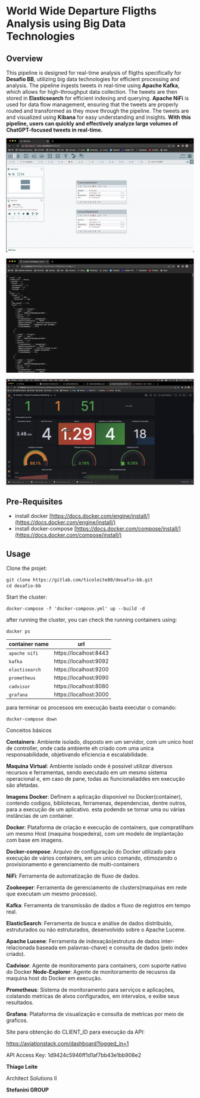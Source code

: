 # World Wide Departure Fligths Analysis using Big Data Technologies
## Overview
This pipeline is designed for real-time analysis of fligths specifically for **Desafio BB**, utilizing big data technologies for efficient processing and analysis. The pipeline ingests tweets in real-time using **Apache Kafka**, which allows for high-throughput data collection. The tweets are then stored in **Elasticsearch** for efficient indexing and querying. **Apache NiFi** is used for data flow management, ensuring that the tweets are properly routed and transformed as they move through the pipeline. The tweets are and visualized using **Kibana** for easy understanding and insights. **With this pipeline, users can quickly and effectively analyze large volumes of ChatGPT-focused tweets in real-time.**

![**Nifi**](images/Nifi.jpeg)


![**ElasticSearch**](images/ElasticSearch.jpeg)


![**Grafana**](images/Grafana.jpeg)

## Pre-Requisites

- install docker [https://docs.docker.com/engine/install/](https://docs.docker.com/engine/install/)
- install docker-compose [https://docs.docker.com/compose/install/](https://docs.docker.com/compose/install/)

## Usage

Clone the projet:

```
git clone https://gitlab.com/ticoleite80/desafio-bb.git
cd desafio-bb
```

Start the cluster:

```
docker-compose -f 'docker-compose.yml' up --build -d
```

after running the cluster, you can check the running containers using: 
```
docker ps
```

| container name | url                    |
|----------------|------------------------|
| `apache nifi`  | https://localhost:8443 |
| `kafka`        | https://localhost:9092 |
| `elastisearch` | https://localhost:9200 |
| `prometheus`   | https://localhost:9090 |
| `cadvisor`     | https://localhost:8080 |
| `grafana`      | https://localhost:3000 |


para terminar os processos em execução basta executar o comando:

```
docker-compose down
```

Conceitos básicos

**Containers**: Ambiente isolado, disposto em um servidor, com um unico host de controller, onde cada ambiente eh criado com uma unica responsabilidade, objetivando eficiencia e escalabilidade.

**Maquina Virtual**: Ambiente isolado onde é possível utilizar diversos recursos e ferramentas, sendo executado em um mesmo sistema operacional e, em caso de pane, todas as fiuncionaliaddes em execução são afetadas.

**Imagens Docker**: Definem a aplicação disponível no Docker(container), contendo codigos, bibliotecas, ferramenas, dependencias, dentre outros, para a execução de um aplicativo. esta podendo se tornar uma ou várias instâncias de um container.

**Docker**: Plataforma de criação e execução de containers, que compratilham um mesmo Host (maquina hospedeira), com um modelo de implantação com base em imagens.

**Docker-compose**: Arquivo de configuração do Docker utilizado para execução de vários containers, em um unico comando, otimozando o provisionamento e gerenciamento de multi-containers

**NiFi**: Ferramenta de automatização de fluxo de dados.

**Zookeeper**: Ferramenta de gerenciamento de clusters(maquinas em rede que executam um mesmo processo).

**Kafka**: Ferramenta de transmissão de dados e fluxo de registros em tempo real.

**ElasticSearch**: Ferramenta de busca e análise de dados distribuído, estruturados ou não estruturados, desenvolvido sobre o Apache Lucene.

**Apache Lucene**: Ferramenta de indexação(estrutura de dados inter-relacionada baseada em palavras-chave) e consulta de dados (pelo index criado).

**Cadvisor**: Agente de monitoramento para containers, com suporte nativo do Docker
    **Node-Explorer**: Agente de monitoramento de recusros da maquina host do Docker em execução.

**Prometheus**: Sistema de monitoramento para serviços e aplicações, colatando metricas de alvos configurados, em intervalos, e exibe seus resultados.

**Grafana**: Plataforma de visualização e consulta de metricas por meio de graficos.

Site para obtenção do CLIENT_ID para execução da API:

https://aviationstack.com/dashboard?logged_in=1

API Access Key: 1d9424c5946ff1d1af7bb43e1bb908e2




**Thiago Leite**

Architect Solutions II

**Stefanini GROUP**
